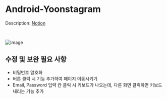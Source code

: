 # Android-Yoonstagram

Description: [Notion](https://www.notion.so/YoonStagram-beb44eb5dc0740228c7e97dd3a77e4c6)

<br>

![image](https://user-images.githubusercontent.com/70425484/132560662-c2ea8a92-43a6-4c2d-9d00-604e348824b8.png)

## 수정 및 보완 필요 사항
- 비밀번호 암호화
- 버튼 클릭 시 기능 추가하여 페이지 이동시키기
- Email, Password 입력 칸 클릭 시 키보드가 나오는데, 다른 화면 클릭하면 키보드 내리는 기능 추가
